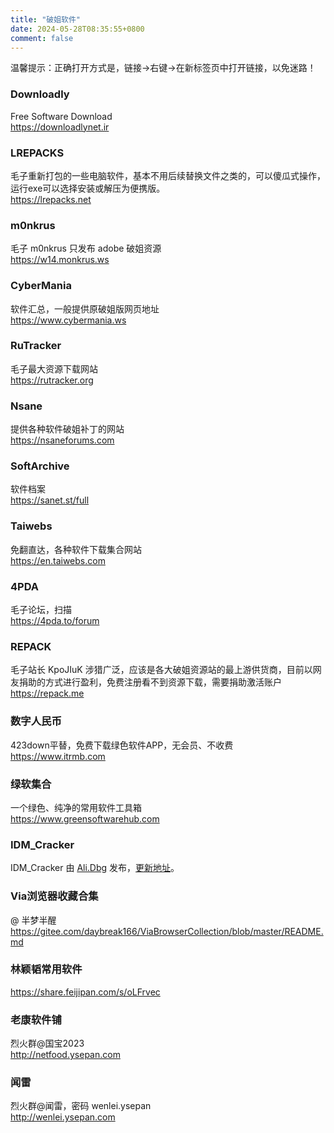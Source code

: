 ```yaml
---
title: "破姐软件"
date: 2024-05-28T08:35:55+0800
comment: false
---
```


温馨提示：正确打开方式是，链接→右键→在新标签页中打开链接，以免迷路！

### Downloadly

Free Software Download  
https://downloadlynet.ir  

### LREPACKS

毛子重新打包的一些电脑软件，基本不用后续替换文件之类的，可以傻瓜式操作，运行exe可以选择安装或解压为便携版。  
https://lrepacks.net  

### m0nkrus

毛子 m0nkrus 只发布 adobe 破姐资源  
https://w14.monkrus.ws  

### CyberMania

软件汇总，一般提供原破姐版网页地址  
https://www.cybermania.ws  

### RuTracker

毛子最大资源下载网站  
https://rutracker.org  

### Nsane

提供各种软件破姐补丁的网站  
https://nsaneforums.com  

### SoftArchive

软件档案  
https://sanet.st/full  

### Taiwebs

免翻直达，各种软件下载集合网站  
https://en.taiwebs.com  

### 4PDA

毛子论坛，扫描  
https://4pda.to/forum  

### REPACK

毛子站长 KpoJIuK 涉猎广泛，应该是各大破姐资源站的最上游供货商，目前以网友捐助的方式进行盈利，免费注册看不到资源下载，需要捐助激活账户  
https://repack.me  

### 数字人民币

423down平替，免费下载绿色软件APP，无会员、不收费  
https://www.itrmb.com

### 绿软集合

一个绿色、纯净的常用软件工具箱  
https://www.greensoftwarehub.com

### IDM_Cracker

IDM_Cracker 由 [Ali.Dbg](https://ckk.ir) 发布，[更新地址](https://idm.ckk.ir)。

### Via浏览器收藏合集

@ 半梦半醒  
https://gitee.com/daybreak166/ViaBrowserCollection/blob/master/README.md

### 林颖韬常用软件

https://share.feijipan.com/s/oLFrvec

### 老康软件铺

烈火群@国宝2023  
http://netfood.ysepan.com

### 闻雷

烈火群@闻雷，密码 wenlei.ysepan  
http://wenlei.ysepan.com

